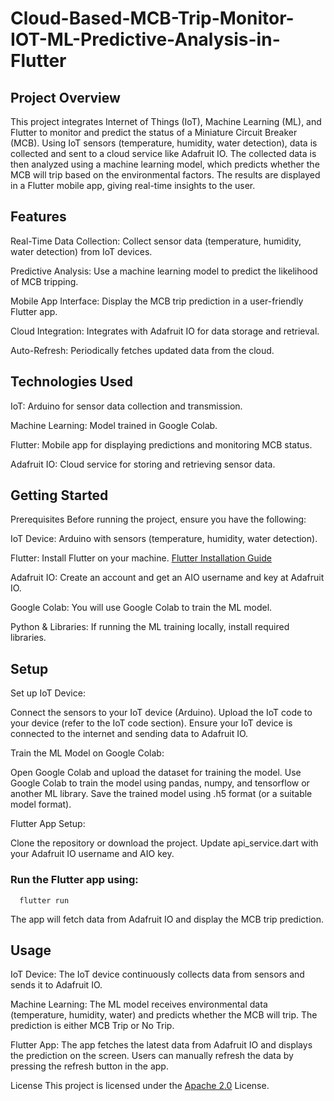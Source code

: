 # Cloud-Based-MCB-Trip-Monitor-IOT-ML-Predictive-Analysis-in-Flutter
## Project Overview
This project integrates Internet of Things (IoT), Machine Learning (ML), and Flutter to monitor and predict the status of a Miniature Circuit Breaker (MCB). Using IoT sensors (temperature, humidity, water detection), data is collected and sent to a cloud service like Adafruit IO. The collected data is then analyzed using a machine learning model, which predicts whether the MCB will trip based on the environmental factors. The results are displayed in a Flutter mobile app, giving real-time insights to the user.
## Features
Real-Time Data Collection:  Collect sensor data (temperature, humidity, water detection) from IoT devices.

Predictive Analysis:  Use a machine learning model to predict the likelihood of MCB tripping.

Mobile App Interface: Display the MCB trip prediction in a user-friendly Flutter app.

Cloud Integration: Integrates with Adafruit IO for data storage and retrieval.

Auto-Refresh: Periodically fetches updated data from the cloud.

## Technologies Used
IoT: Arduino for sensor data collection and transmission.

Machine Learning: Model trained in Google Colab.

Flutter: Mobile app for displaying predictions and monitoring MCB status.

Adafruit IO: Cloud service for storing and retrieving sensor data.

## Getting Started
Prerequisites
Before running the project, ensure you have the following:

IoT Device: Arduino with sensors (temperature, humidity, water detection).

Flutter: Install Flutter on your machine. [Flutter Installation Guide](https://medium.com/@blup-tool/step-by-step-guide-to-installing-flutter-and-dart-on-windows-b30a631e7583)

Adafruit IO: Create an account and get an AIO username and key at Adafruit IO.

Google Colab: You will use Google Colab to train the ML model.

Python & Libraries: If running the ML training locally, install required libraries.

## Setup
Set up IoT Device:

Connect the sensors to your IoT device (Arduino).
Upload the IoT code to your device (refer to the IoT code section).
Ensure your IoT device is connected to the internet and sending data to Adafruit IO.

Train the ML Model on Google Colab:

Open Google Colab and upload the dataset for training the model.
Use Google Colab to train the model using pandas, numpy, and tensorflow or another ML library.
Save the trained model using .h5 format (or a suitable model format).

Flutter App Setup:

Clone the repository or download the project.
Update api_service.dart with your Adafruit IO username and AIO key.

### Run the Flutter app using:
      flutter run
The app will fetch data from Adafruit IO and display the MCB trip prediction.

## Usage
IoT Device:
The IoT device continuously collects data from sensors and sends it to Adafruit IO.

Machine Learning:
The ML model receives environmental data (temperature, humidity, water) and predicts whether the MCB will trip.
The prediction is either MCB Trip or No Trip.

Flutter App:
The app fetches the latest data from Adafruit IO and displays the prediction on the screen.
Users can manually refresh the data by pressing the refresh button in the app.

License
This project is licensed under the [Apache 2.0](https://github.com/RANJITHASARAVANAN315/Cloud-Based-MCB-Trip-Monitor-IOT-ML-Predictive-Analysis-in-Flutter/blob/main/LICENSE) License.


